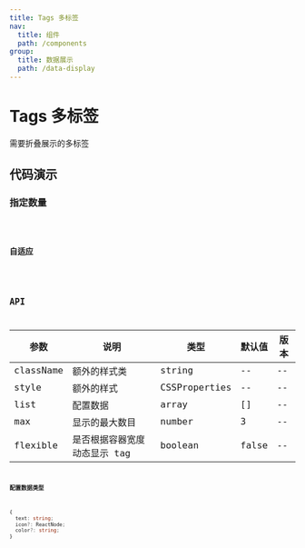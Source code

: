 ```yaml
---
title: Tags 多标签
nav:
  title: 组件
  path: /components
group:
  title: 数据展示
  path: /data-display
---
```


# Tags 多标签

需要折叠展示的多标签

## 代码演示

### 指定数量

<code src="./demo/demo-01.tsx" />

### 自适应

<code src="./demo/demo-02.tsx" />

## API

| 参数      | 说明                         | 类型          | 默认值 | 版本 |
| --------- | ---------------------------- | ------------- | ------ | ---- |
| className | 额外的样式类                 | string        | --     | --   |
| style     | 额外的样式                   | CSSProperties | --     | --   |
| list      | 配置数据                     | array         | []     | --   |
| max       | 显示的最大数目               | number        | 3      | --   |
| flexible  | 是否根据容器宽度动态显示 tag | boolean       | false  | --   |

**配置数据类型**

```ts
{
  text: string;
  icon?: ReactNode;
  color?: string;
}
```
